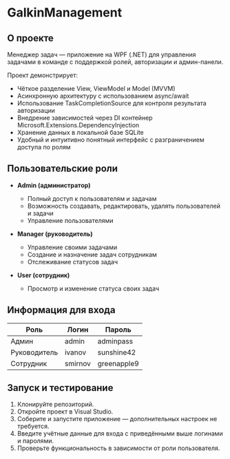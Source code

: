# GalkinManagement

## О проекте

Менеджер задач — приложение на WPF (.NET) для управления задачами в команде с поддержкой ролей, авторизации и админ-панели.

Проект демонстрирует:

- Чёткое разделение View, ViewModel и Model (MVVM)
- Асинхронную архитектуру с использованием async/await
- Использование TaskCompletionSource для контроля результата авторизации
- Внедрение зависимостей через DI контейнер Microsoft.Extensions.DependencyInjection
- Хранение данных в локальной базе SQLite
- Удобный и интуитивно понятный интерфейс с разграничением доступа по ролям

## Пользовательские роли

- **Admin (администратор)**
  - Полный доступ к пользователям и задачам
  - Возможность создавать, редактировать, удалять пользователей и задачи
  - Управление пользователями

- **Manager (руководитель)**
  - Управление своими задачами
  - Создание и назначение задач сотрудникам
  - Отслеживание статусов задач

- **User (сотрудник)**
  - Просмотр и изменение статуса своих задач

## Информация для входа

| Роль       | Логин     | Пароль       |
|------------|-----------|--------------|
| Админ      | admin     | adminpass    |
| Руководитель | ivanov    | sunshine42   |
| Сотрудник  | smirnov   | greenapple9  |

## Запуск и тестирование

1. Клонируйте репозиторий.
2. Откройте проект в Visual Studio.
3. Соберите и запустите приложение — дополнительных настроек не требуется.
4. Введите учётные данные для входа с приведёнными выше логинами и паролями.
5. Проверьте функциональность в зависимости от роли пользователя.
